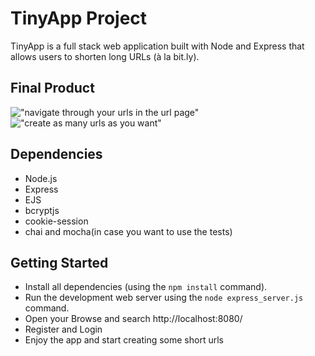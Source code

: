 # TinyApp Project

TinyApp is a full stack web application built with Node and Express that allows users to shorten long URLs (à la bit.ly).

## Final Product

!["navigate through your urls in the url page"](#)
!["create as many urls as you want"](#)

## Dependencies

- Node.js
- Express
- EJS
- bcryptjs
- cookie-session
- chai and mocha(in case you want to use the tests)

## Getting Started

- Install all dependencies (using the `npm install` command).
- Run the development web server using the `node express_server.js` command.
- Open your Browse and search http://localhost:8080/
- Register and Login
- Enjoy the app and start creating some short urls

